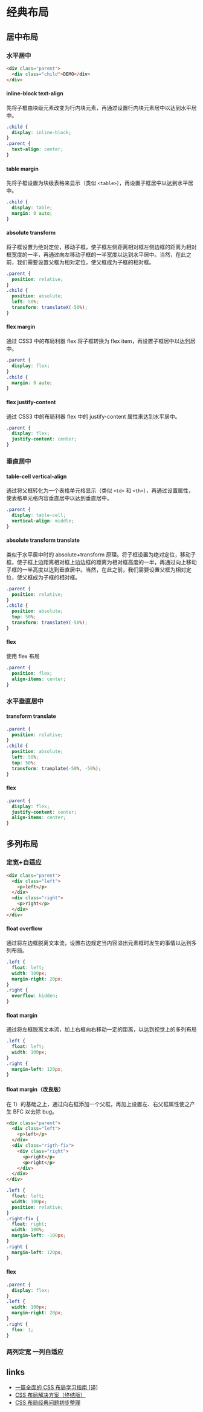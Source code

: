 # 经典布局

## 居中布局

### 水平居中

```html
<div class="parent">
  <div class="child">DEMO</div>
</div>
```

#### inline-block text-align

先将子框由块级元素改变为行内块元素，再通过设置行内块元素居中以达到水平居中。

```css
.child {
  display: inline-block;
}
.parent {
  text-align: center;
}
```

#### table margin

先将子框设置为块级表格来显示（类似 `<table>`），再设置子框居中以达到水平居中。

```css
.child {
  display: table;
  margin: 0 auto;
}
```

#### absolute transform

将子框设置为绝对定位，移动子框，使子框左侧距离相对框左侧边框的距离为相对框宽度的一半，再通过向左移动子框的一半宽度以达到水平居中。当然，在此之前，我们需要设置父框为相对定位，使父框成为子框的相对框。

```css
.parent {
  position: relative;
}
.child {
  position: absolute;
  left: 50%;
  transform: translateX(-50%);
}
```

#### flex margin

通过 CSS3 中的布局利器 flex 将子框转换为 flex item，再设置子框居中以达到居中。

```css
.parent {
  display: flex;
}
.child {
  margin: 0 auto;
}
```

#### flex justify-content

通过 CSS3 中的布局利器 flex 中的 justify-content 属性来达到水平居中。

```css
.parent {
  display: flex;
  justify-content: center;
}
```

### 垂直居中

#### table-cell vertical-align

通过将父框转化为一个表格单元格显示（类似 `<td>` 和 `<th>`），再通过设置属性，使表格单元格内容垂直居中以达到垂直居中。

```css
.parent {
  display: table-cell;
  vertical-align: middle;
}
```

#### absolute transform translate

类似于水平居中时的 absolute+transform 原理。将子框设置为绝对定位，移动子框，使子框上边距离相对框上边边框的距离为相对框高度的一半，再通过向上移动子框的一半高度以达到垂直居中。当然，在此之前，我们需要设置父框为相对定位，使父框成为子框的相对框。

```css
.parent {
  position: relative;
}
.child {
  position: absolute;
  top: 50%;
  transform: translateY(-50%);
}
```

#### flex

使用 flex 布局

```css
.parent {
  position: flex;
  align-items: center;
}
```

### 水平垂直居中

#### transform translate

```css
.parent {
  position: relative;
}
.child {
  position: absolute;
  left: 50%;
  top: 50%;
  transform: tranplate(-50%, -50%);
}
```

#### flex

```css
.parent {
  display: flex;
  justify-content: center;
  align-items: center;
}
```

## 多列布局

### 定宽+自适应

```html
<div class="parent">
  <div class="left">
    <p>left</p>
  </div>
  <div class="right">
    <p>right</p>
  </div>
</div>
```

#### float overflow

通过将左边框脱离文本流，设置右边规定当内容溢出元素框时发生的事情以达到多列布局。

```css
.left {
  float: left;
  width: 100px;
  margin-right: 20px;
}
.right {
  overflow: hidden;
}
```

#### float margin

通过将左框脱离文本流，加上右框向右移动一定的距离，以达到视觉上的多列布局

```css
.left {
  float: left;
  width: 100px;
}
.right {
  margin-left: 120px;
}
```

#### float margin（改良版）

在 1）的基础之上，通过向右框添加一个父框，再加上设置左、右父框属性使之产生 BFC 以去除 bug。

```html
<div class="parent">
  <div class="left">
    <p>left</p>
  </div>
  <div class="rigth-fix">
    <div class="right">
      <p>right</p>
      <p>right</p>
    </div>
  </div>
</div>
```

```css
.left {
  float: left;
  width: 100px;
  position: relative;
}
.right-fix {
  float: right;
  width: 100%;
  margin-left: -100px;
}
.right {
  margin-left: 120px;
}
```

#### flex

```css
.parent {
  display: flex;
}
.left {
  width: 100px;
  margin-right: 20px;
}
.right {
  flex: 1;
}
```

### 两列定宽 一列自适应

## links

- [一篇全面的 CSS 布局学习指南 [译]](https://juejin.im/post/5b3b56a1e51d4519646204bb)
- [CSS 布局解决方案（终结版）](https://segmentfault.com/a/1190000013565024)
- [CSS 布局经典问题初步整理](https://brianway.github.io/2017/05/18/css-layout-classical-problems/)
